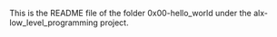 This is the README file of the folder 0x00-hello_world under the alx-low_level_programming project.
